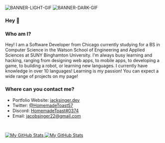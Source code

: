 ![BANNER-LIGHT-GIF](https://user-images.githubusercontent.com/54961512/175797135-edd8c933-2153-47cf-a6a8-840af7952cef.gif#gh-light-mode-only)
![BANNER-DARK-GIF](https://user-images.githubusercontent.com/54961512/175797141-f6a6cf38-898f-4cea-947b-a74063509834.gif#gh-dark-mode-only)
### Hey 👋

### Who am I?
Hey! I am a Software Developer from Chicago currently studying for a BS in Computer Science in the Watson School of Engineering and Applied Sciences at SUNY Binghamton University. I'm always busy learning and hacking, ranging from designing web apps, to mobile apps, to developing a game, to building a robot, or learning new languages. I currently have knowledge in over 10 languages! Learning is my passion! You can expect a wide range of projects on my page!

### Where can you contact me?
+ Portfolio Website: [jacksinger.dev](https://jacksinger.dev)
+ Twitter: [@HomemadeToast57](https://twitter.com/homemadetoast57)
+ Discord: [HomemadeToast#0374](https://discord.com/users/HomemadeToast#0374)
+ Email: [jacobsinger22@gmail.com](mailto:jacobsinger22@gmail.com)

<p>&nbsp;</p>

<a href="https://github.com/HomemadeToast57#gh-light-mode-only">
  <img src="https://github-readme-stats-git-masterrstaa-rickstaa.vercel.app/api?username=HomemadeToast57&show_icons=true&count_private=true&theme=light#gh-light-mode-only" alt="My GitHub Stats" />
</a>

<a href="https://github.com/HomemadeToast57#gh-dark-mode-only">
  <img src="https://github-readme-stats-git-masterrstaa-rickstaa.vercel.app/api?username=HomemadeToast57&count_private=true&show_icons=true&theme=dark#gh-dark-mode-only" alt="My GitHub Stats" />
</a>
